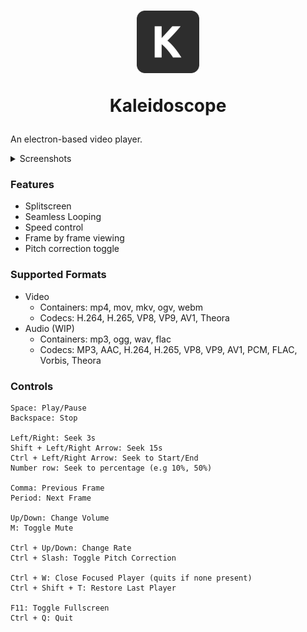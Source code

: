 <h1 align="center">
  <img width="100px" height="100px" src="https://raw.githubusercontent.com/neverlink/kaleidoscope/main/app/static/icon.png"></img>
  <p>Kaleidoscope<p>
</h1>

An electron-based video player.

<details>
<summary style=>Screenshots</summary>
<img alt="Single Player" src="https://i.imgur.com/tzfDhl0.png" style="display: inline; width: 100%;"/>
<img alt="Splitscreen" src="https://i.imgur.com/h5hHqKD.png" style="display: inline; width: 100%"/>
</details>

### Features
- Splitscreen
- Seamless Looping
- Speed control
- Frame by frame viewing
- Pitch correction toggle

### Supported Formats
 * Video
     * Containers: mp4, mov, mkv, ogv, webm
     * Codecs: H.264, H.265, VP8, VP9, AV1, Theora
 * Audio (WIP)
     * Containers: mp3, ogg, wav, flac
     * Codecs: MP3, AAC, H.264, H.265, VP8, VP9, AV1, PCM, FLAC, Vorbis, Theora

### Controls

```
Space: Play/Pause
Backspace: Stop

Left/Right: Seek 3s
Shift + Left/Right Arrow: Seek 15s
Ctrl + Left/Right Arrow: Seek to Start/End
Number row: Seek to percentage (e.g 10%, 50%)

Comma: Previous Frame
Period: Next Frame

Up/Down: Change Volume
M: Toggle Mute

Ctrl + Up/Down: Change Rate
Ctrl + Slash: Toggle Pitch Correction

Ctrl + W: Close Focused Player (quits if none present)
Ctrl + Shift + T: Restore Last Player

F11: Toggle Fullscreen
Ctrl + Q: Quit
```
